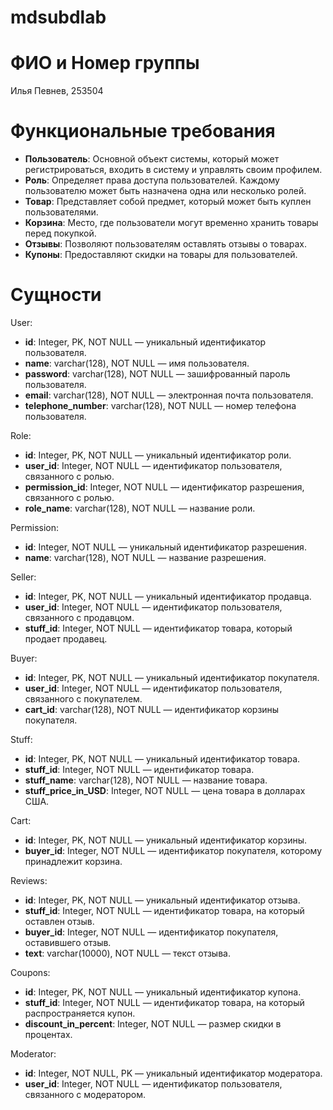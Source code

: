 # mdsubdlab
# ФИО и Номер группы
Илья Певнев, 253504
# Функциональные требования
- **Пользователь**: Основной объект системы, который может регистрироваться, входить в систему и управлять своим профилем.
- **Роль**: Определяет права доступа пользователей. Каждому пользователю может быть назначена одна или несколько ролей.
- **Товар**: Представляет собой предмет, который может быть куплен пользователями.
- **Корзина**: Место, где пользователи могут временно хранить товары перед покупкой.
- **Отзывы**: Позволяют пользователям оставлять отзывы о товарах.
- **Купоны**: Предоставляют скидки на товары для пользователей.
# Сущности
User:
- **id**: Integer, PK, NOT NULL — уникальный идентификатор пользователя.
- **name**: varchar(128), NOT NULL — имя пользователя.
- **password**: varchar(128), NOT NULL — зашифрованный пароль пользователя.
- **email**: varchar(128), NOT NULL — электронная почта пользователя.
- **telephone_number**: varchar(128), NOT NULL — номер телефона пользователя.

Role:
- **id**: Integer, PK, NOT NULL — уникальный идентификатор роли.
- **user_id**: Integer, NOT NULL — идентификатор пользователя, связанного с ролью.
- **permission_id**: Integer, NOT NULL — идентификатор разрешения, связанного с ролью.
- **role_name**: varchar(128), NOT NULL — название роли.

Permission:
- **id**: Integer, NOT NULL — уникальный идентификатор разрешения.
- **name**: varchar(128), NOT NULL — название разрешения.

Seller:
- **id**: Integer, PK, NOT NULL — уникальный идентификатор продавца.
- **user_id**: Integer, NOT NULL — идентификатор пользователя, связанного с продавцом.
- **stuff_id**: Integer, NOT NULL — идентификатор товара, который продает продавец.

Buyer:
- **id**: Integer, PK, NOT NULL — уникальный идентификатор покупателя.
- **user_id**: Integer, NOT NULL — идентификатор пользователя, связанного с покупателем.
- **cart_id**: varchar(128), NOT NULL — идентификатор корзины покупателя.

Stuff:
- **id**: Integer, PK, NOT NULL — уникальный идентификатор товара.
- **stuff_id**: Integer, NOT NULL — идентификатор товара.
- **stuff_name**: varchar(128), NOT NULL — название товара.
- **stuff_price_in_USD**: Integer, NOT NULL — цена товара в долларах США.

Cart:
- **id**: Integer, PK, NOT NULL — уникальный идентификатор корзины.
- **buyer_id**: Integer, NOT NULL — идентификатор покупателя, которому принадлежит корзина.

Reviews:
- **id**: Integer, PK, NOT NULL — уникальный идентификатор отзыва.
- **stuff_id**: Integer, NOT NULL — идентификатор товара, на который оставлен отзыв.
- **buyer_id**: Integer, NOT NULL — идентификатор покупателя, оставившего отзыв.
- **text**: varchar(10000), NOT NULL — текст отзыва.

Coupons:
- **id**: Integer, PK, NOT NULL — уникальный идентификатор купона.
- **stuff_id**: Integer, NOT NULL — идентификатор товара, на который распространяется купон.
- **discount_in_percent**: Integer, NOT NULL — размер скидки в процентах.

Moderator:
- **id**: Integer, NOT NULL, PK — уникальный идентификатор модератора.
- **user_id**: Integer, NOT NULL — идентификатор пользователя, связанного с модератором.


